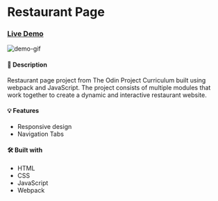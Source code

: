 # Restaurant Page

### [Live Demo](https://ekdeguzm.github.io/restaurant-page/)

![demo-gif](<2023-12-17 18.07.37.gif>)

#### 📝 Description
Restaurant page project from The Odin Project Curriculum built using webpack and JavaScript. The project consists of multiple modules that work together to create a dynamic and interactive restaurant website.

#### 💡 Features
 * Responsive design
 * Navigation Tabs

#### 🛠️ Built with
 * HTML
 * CSS
 * JavaScript
 * Webpack
 
 